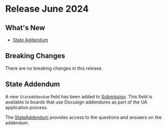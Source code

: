 # Release June 2024

## What's New

- [State Addendum](#state-addendum)

## Breaking Changes

There are no breaking changes in this release.

## State Addendum

A new `StateAddendum` field has been added to [Submission](../docs/definitions/submission.md). 
This field is available to boards that use Docusign addendums as part of the UA application process.

The [StateAddendum](../docs/definitions/addendum/addendum-state.md) provides access to the questions and answers on the addendum.

